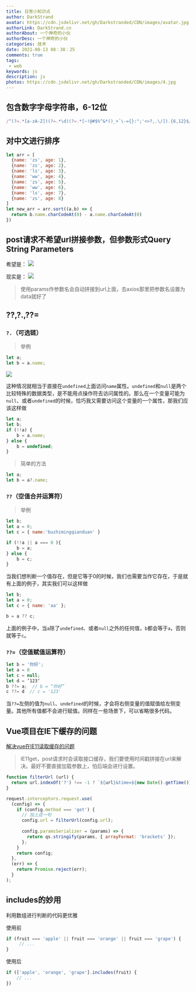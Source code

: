 ```yaml
---
title: 日常小知识点
author: DarkStrand
avatar: https://cdn.jsdelivr.net/gh/Darkstranded/CDN/images/avatar.jpg
authorLink: DarkStrand.cn
authorAbout: 一个神奇的小伙
authorDesc: 一个神奇的小伙
categories: 技术
date: 2021-08-13 08：38：25
comments: true
tags: 
 - web
keywords: js
description: js
photos: https://cdn.jsdelivr.net/gh/Darkstranded/CDN/images/4.jpg
---
```


## 包含数字字母字符串，6-12位
```javascript
/^(?=.*[a-zA-Z])(?=.*\d)(?=.*[~!@#$%^&*()_+`\-={}:";'<>?,.\/]).{6,12}$/
```

## 对中文进行排序
```javascript
let arr = [
  {name: 'zs', age: 1},
  {name: 'zs', age: 2},
  {name: 'ls', age: 3},
  {name: 'ww', age: 4},
  {name: 'zs', age: 5},
  {name: 'ww', age: 6},
  {name: 'ls', age: 7},
  {name: 'zs', age: 8}
]
let new_arr = arr.sort((a,b) => {
  return b.name.charCodeAt(0) - a.name.charCodeAt(0)
})
```

## post请求不希望url拼接参数，但参数形式Query String Parameters

希望是：
![](https://segmentfault.com/img/bVbAFBd)

现实是：
![](https://segmentfault.com/img/bVbAFBz)

> 使用params作参数名会自动拼接到url上面，去axios那里把参数名设置为data就好了



## ??,?.,??=

###  `?.`（可选链）

> 举例

```javascript
let a;
let b = a.name;
```

![](https://img-blog.csdnimg.cn/20210319202635609.png?x-oss-process=image/watermark,type_ZmFuZ3poZW5naGVpdGk,shadow_10,text_aHR0cHM6Ly9ibG9nLmNzZG4ubmV0L3l1bl9tYXN0ZXI=,size_16,color_FFFFFF,t_70)



这种情况就相当于直接在`undefined`上面访问`name`属性。`undefined`和`null`是两个比较特殊的数据类型，是不能用点操作符去访问属性的。那么在一个变量可能为`null`、或者`undefined`的时候，恰巧我又需要访问这个变量的一个属性，那我们应该这样做

```js
let a;
let b;
if (!!a) {
	b = a.name;
} else {
	b = undefined;
}
```

> 简单的方法

```js
let a;
let b = a?.name;
```



###  `??`（空值合并运算符）

> 举例

```js
let b;
let a = 0;
let c = { name:'buzhimingqianduan' }

if (!!a || a === 0 ){
	b = a;
} else {
	b = c;
}
```

当我们想判断一个值存在，但是它等于0的时候，我们也需要当作它存在，于是就有上面的例子，其实我们可以这样做

```js
let b;
let a = 0;
let c = { name: 'aa' };

b = a ?? c;
```

上面的例子中，当`a`除了`undefined`、或者`null`之外的任何值，`b`都会等于`a`，否则就等于`c`。



### `??=`（空值赋值运算符）

```js
let b = '你好';
let a = 0
let c = null;
let d = ’123‘
b ??= a;  // b = “你好”
c ??= d  // c = '123'

```

当`??=`左侧的值为`null`、`undefined`的时候，才会将右侧变量的值赋值给左侧变量。其他所有值都不会进行赋值。同样在一些场景下，可以省略很多代码。


## Vue项目在IE下缓存的问题
[解决vue在IE11读取缓存的问题](解决vue在IE11读取缓存的问题)

> IE11get，post请求时会读取接口缓存，我们要使用时间戳拼接在url来解决。最好不要直接加载参数上，怕后端会进行设置。
```js
function filterUrl (url) {
  return url.indexOf('?') !== -1 ? `${url}&time=${new Date().getTime()}` : `${url}?time=${new Date().getTime()}`
}
```

```js
request.interceptors.request.use(
  (config) => {
    if (config.method === 'get') {
      // 加上这一句
      config.url = filterUrl(config.url);
      
      config.paramsSerializer = (params) => {
        return qs.stringify(params, { arrayFormat: 'brackets' });
      };
    }
    return config;
  },
  (err) => {
    return Promise.reject(err);
  }
);
```



## includes的妙用

利用数组进行判断的代码更优雅

使用前

```js
if (fruit === 'apple' || fruit === 'orange' || fruit === 'grape') {
	 // ...
}
```

使用后

```js
if (['apple', 'orange', 'grape'].includes(fruit) {
	// ...
})
```




